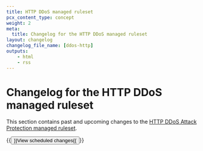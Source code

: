 ```yaml
---
title: HTTP DDoS managed ruleset
pcx_content_type: concept
weight: 2
meta:
  title: Changelog for the HTTP DDoS managed ruleset
layout: changelog
changelog_file_name: [ddos-http]
outputs:
    - html
    - rss
---
```


# Changelog for the HTTP DDoS managed ruleset

This section contains past and upcoming changes to the [HTTP DDoS Attack Protection managed ruleset](/ddos-protection/managed-rulesets/http/).

{{<button type="primary" href="/ddos-protection/change-log/http/scheduled-changes/">}}View scheduled changes{{</button>}}
